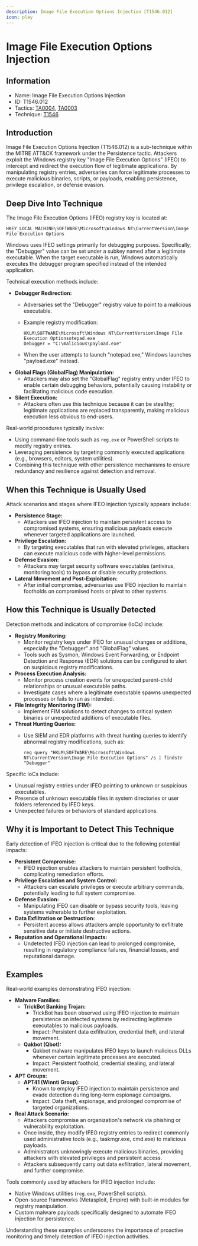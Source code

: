 ```yaml
---
description: Image File Execution Options Injection [T1546.012]
icon: play
---
```


# Image File Execution Options Injection

## Information

* Name: Image File Execution Options Injection
* ID: T1546.012
* Tactics: [TA0004](../), [TA0003](../../ta0003/)
* Technique: [T1546](./)

## Introduction

Image File Execution Options Injection (T1546.012) is a sub-technique within the MITRE ATT\&CK framework under the Persistence tactic. Attackers exploit the Windows registry key "Image File Execution Options" (IFEO) to intercept and redirect the execution flow of legitimate applications. By manipulating registry entries, adversaries can force legitimate processes to execute malicious binaries, scripts, or payloads, enabling persistence, privilege escalation, or defense evasion.

## Deep Dive Into Technique

The Image File Execution Options (IFEO) registry key is located at:

```
HKEY_LOCAL_MACHINE\SOFTWARE\Microsoft\Windows NT\CurrentVersion\Image File Execution Options
```

Windows uses IFEO settings primarily for debugging purposes. Specifically, the "Debugger" value can be set under a subkey named after a legitimate executable. When the target executable is run, Windows automatically executes the debugger program specified instead of the intended application.

Technical execution methods include:

* **Debugger Redirection:**
  * Adversaries set the "Debugger" registry value to point to a malicious executable.
  *   Example registry modification:

      ```
      HKLM\SOFTWARE\Microsoft\Windows NT\CurrentVersion\Image File Execution Optionsotepad.exe
      Debugger = "C:\malicious\payload.exe"
      ```
  * When the user attempts to launch "notepad.exe," Windows launches "payload.exe" instead.
* **Global Flags (GlobalFlag) Manipulation:**
  * Attackers may also set the "GlobalFlag" registry entry under IFEO to enable certain debugging behaviors, potentially causing instability or facilitating malicious code execution.
* **Silent Execution:**
  * Attackers often use this technique because it can be stealthy; legitimate applications are replaced transparently, making malicious execution less obvious to end-users.

Real-world procedures typically involve:

* Using command-line tools such as `reg.exe` or PowerShell scripts to modify registry entries.
* Leveraging persistence by targeting commonly executed applications (e.g., browsers, editors, system utilities).
* Combining this technique with other persistence mechanisms to ensure redundancy and resilience against detection and removal.

## When this Technique is Usually Used

Attack scenarios and stages where IFEO injection typically appears include:

* **Persistence Stage:**
  * Attackers use IFEO injection to maintain persistent access to compromised systems, ensuring malicious payloads execute whenever targeted applications are launched.
* **Privilege Escalation:**
  * By targeting executables that run with elevated privileges, attackers can execute malicious code with higher-level permissions.
* **Defense Evasion:**
  * Attackers may target security software executables (antivirus, monitoring tools) to bypass or disable security protections.
* **Lateral Movement and Post-Exploitation:**
  * After initial compromise, adversaries use IFEO injection to maintain footholds on compromised hosts or pivot to other systems.

## How this Technique is Usually Detected

Detection methods and indicators of compromise (IoCs) include:

* **Registry Monitoring:**
  * Monitor registry keys under IFEO for unusual changes or additions, especially the "Debugger" and "GlobalFlag" values.
  * Tools such as Sysmon, Windows Event Forwarding, or Endpoint Detection and Response (EDR) solutions can be configured to alert on suspicious registry modifications.
* **Process Execution Analysis:**
  * Monitor process creation events for unexpected parent-child relationships or unusual executable paths.
  * Investigate cases where a legitimate executable spawns unexpected processes or fails to run as intended.
* **File Integrity Monitoring (FIM):**
  * Implement FIM solutions to detect changes to critical system binaries or unexpected additions of executable files.
* **Threat Hunting Queries:**
  *   Use SIEM and EDR platforms with threat hunting queries to identify abnormal registry modifications, such as:

      ```
      reg query "HKLM\SOFTWARE\Microsoft\Windows NT\CurrentVersion\Image File Execution Options" /s | findstr "Debugger"
      ```

Specific IoCs include:

* Unusual registry entries under IFEO pointing to unknown or suspicious executables.
* Presence of unknown executable files in system directories or user folders referenced by IFEO keys.
* Unexpected failures or behaviors of standard applications.

## Why it is Important to Detect This Technique

Early detection of IFEO injection is critical due to the following potential impacts:

* **Persistent Compromise:**
  * IFEO injection enables attackers to maintain persistent footholds, complicating remediation efforts.
* **Privilege Escalation and System Control:**
  * Attackers can escalate privileges or execute arbitrary commands, potentially leading to full system compromise.
* **Defense Evasion:**
  * Manipulating IFEO can disable or bypass security tools, leaving systems vulnerable to further exploitation.
* **Data Exfiltration or Destruction:**
  * Persistent access allows attackers ample opportunity to exfiltrate sensitive data or initiate destructive actions.
* **Reputation and Operational Impacts:**
  * Undetected IFEO injection can lead to prolonged compromise, resulting in regulatory compliance failures, financial losses, and reputational damage.

## Examples

Real-world examples demonstrating IFEO injection:

* **Malware Families:**
  * **TrickBot Banking Trojan:**
    * TrickBot has been observed using IFEO injection to maintain persistence on infected systems by redirecting legitimate executables to malicious payloads.
    * Impact: Persistent data exfiltration, credential theft, and lateral movement.
  * **Qakbot (Qbot):**
    * Qakbot malware manipulates IFEO keys to launch malicious DLLs whenever certain legitimate processes are executed.
    * Impact: Persistent foothold, credential stealing, and lateral movement.
* **APT Groups:**
  * **APT41 (Winnti Group):**
    * Known to employ IFEO injection to maintain persistence and evade detection during long-term espionage campaigns.
    * Impact: Data theft, espionage, and prolonged compromise of targeted organizations.
* **Real Attack Scenario:**
  * Attackers compromise an organization's network via phishing or vulnerability exploitation.
  * Once inside, they modify IFEO registry entries to redirect commonly used administrative tools (e.g., taskmgr.exe, cmd.exe) to malicious payloads.
  * Administrators unknowingly execute malicious binaries, providing attackers with elevated privileges and persistent access.
  * Attackers subsequently carry out data exfiltration, lateral movement, and further compromise.

Tools commonly used by attackers for IFEO injection include:

* Native Windows utilities (`reg.exe`, PowerShell scripts).
* Open-source frameworks (Metasploit, Empire) with built-in modules for registry manipulation.
* Custom malware payloads specifically designed to automate IFEO injection for persistence.

Understanding these examples underscores the importance of proactive monitoring and timely detection of IFEO injection activities.
